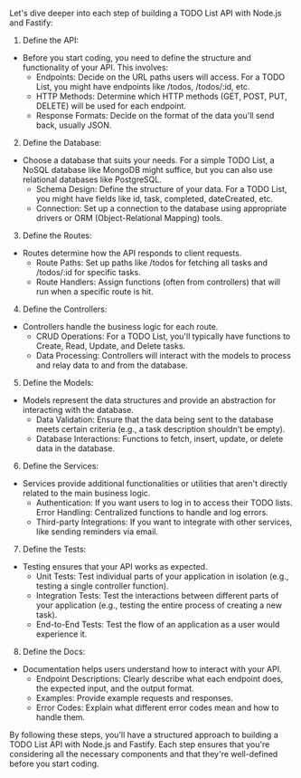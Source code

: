 Let's dive deeper into each step of building a TODO List API with Node.js and Fastify:

1. Define the API:
  - Before you start coding, you need to define the structure and functionality of your API. This involves:
    - Endpoints: Decide on the URL paths users will access. For a TODO List, you might have endpoints like /todos, /todos/:id, etc.
    - HTTP Methods: Determine which HTTP methods (GET, POST, PUT, DELETE) will be used for each endpoint.
    - Response Formats: Decide on the format of the data you'll send back, usually JSON.
2. Define the Database:
  - Choose a database that suits your needs. For a simple TODO List, a NoSQL database like MongoDB might suffice, but you can also use relational databases like PostgreSQL.
    - Schema Design: Define the structure of your data. For a TODO List, you might have fields like id, task, completed, dateCreated, etc.
    - Connection: Set up a connection to the database using appropriate drivers or ORM (Object-Relational Mapping) tools.
3. Define the Routes:
  - Routes determine how the API responds to client requests.
    - Route Paths: Set up paths like /todos for fetching all tasks and /todos/:id for specific tasks.
    - Route Handlers: Assign functions (often from controllers) that will run when a specific route is hit.
4. Define the Controllers:
  - Controllers handle the business logic for each route.
    - CRUD Operations: For a TODO List, you'll typically have functions to Create, Read, Update, and Delete tasks.
    - Data Processing: Controllers will interact with the models to process and relay data to and from the database.
5. Define the Models:
  - Models represent the data structures and provide an abstraction for interacting with the database.
    - Data Validation: Ensure that the data being sent to the database meets certain criteria (e.g., a task description shouldn't be empty).
    - Database Interactions: Functions to fetch, insert, update, or delete data in the database.
6. Define the Services:
  - Services provide additional functionalities or utilities that aren't directly related to the main business logic.
    - Authentication: If you want users to log in to access their TODO lists.
    Error Handling: Centralized functions to handle and log errors.
    - Third-party Integrations: If you want to integrate with other services, like sending reminders via email.
7. Define the Tests:
  - Testing ensures that your API works as expected.
    - Unit Tests: Test individual parts of your application in isolation (e.g., testing a single controller function).
    - Integration Tests: Test the interactions between different parts of your application (e.g., testing the entire process of creating a new task).
    - End-to-End Tests: Test the flow of an application as a user would experience it.
8. Define the Docs:
  - Documentation helps users understand how to interact with your API.
    - Endpoint Descriptions: Clearly describe what each endpoint does, the expected input, and the output format.
    - Examples: Provide example requests and responses.
    - Error Codes: Explain what different error codes mean and how to handle them.

By following these steps, you'll have a structured approach to building a TODO List API with Node.js and Fastify. Each step ensures that you're considering all the necessary components and that they're well-defined before you start coding.